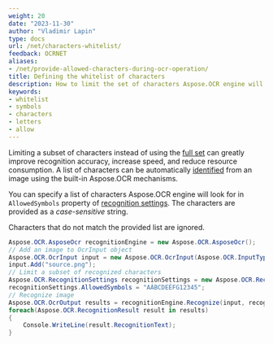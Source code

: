 ```yaml
---
weight: 20
date: "2023-11-30"
author: "Vladimir Lapin"
type: docs
url: /net/characters-whitelist/
feedback: OCRNET
aliases:
- /net/provide-allowed-characters-during-ocr-operation/
title: Defining the whitelist of characters
description: How to limit the set of characters Aspose.OCR engine will look for.
keywords:
- whitelist
- symbols
- characters
- letters
- allow
---
```


Limiting a subset of characters instead of using the [full set](/ocr/net/recognition-languages/) can greatly improve recognition accuracy, increase speed, and reduce resource consumption. A list of characters can be automatically [identified](/ocr/net/characters-identify/) from an image using the built-in Aspose.OCR mechanisms.

You can specify a list of characters Aspose.OCR engine will look for in `AllowedSymbols` property of [recognition settings](https://reference.aspose.com/ocr/net/aspose.ocr/recognitionsettings/). The characters are provided as a _case-sensitive_ string.

Characters that do not match the provided list are ignored.

```csharp
Aspose.OCR.AsposeOcr recognitionEngine = new Aspose.OCR.AsposeOcr();
// Add an image to OcrInput object
Aspose.OCR.OcrInput input = new Aspose.OCR.OcrInput(Aspose.OCR.InputType.SingleImage);
input.Add("source.png");
// Limit a subset of recognized characters
Aspose.OCR.RecognitionSettings recognitionSettings = new Aspose.OCR.RecognitionSettings();
recognitionSettings.AllowedSymbols = "AÁBCDEÉFG12345";
// Recognize image
Aspose.OCR.OcrOutput results = recognitionEngine.Recognize(input, recognitionSettings);
foreach(Aspose.OCR.RecognitionResult result in results)
{
	Console.WriteLine(result.RecognitionText);
}
```

